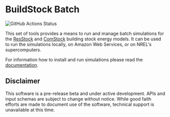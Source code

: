 # BuildStock Batch

![GitHub Actions Status](https://github.com/NREL/buildstockbatch/actions/workflows/ci.yml/badge.svg)

This set of tools provides a means to run and manage batch simulations for the
[ResStock](https://github.com/NREL/resstock) and
[ComStock](https://github.com/NREL/comstock) building stock energy models. It
can be used to run the simulations locally, on Amazon Web Services, or on NREL's
supercomputers.

For information how to install and run simulations please read the
[documentation](https://nrel.github.io/buildstockbatch/).

## Disclaimer

This software is a pre-release beta and under active development. APIs and input
schemas are subject to change without notice. While good faith efforts are made
to document use of the software, technical support is unavailable at this time.
